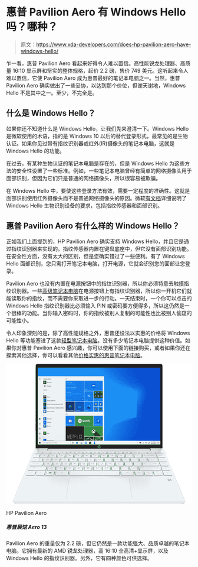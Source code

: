 # 惠普 Pavilion Aero 有 Windows Hello 吗？哪种？

> 原文：<https://www.xda-developers.com/does-hp-pavilion-aero-have-windows-hello/>

乍一看，惠普 Pavilion Aero 看起来好得令人难以置信。高性能锐龙处理器、高质量 16:10 显示屏和坚实的整体规格，起价 2.2 磅，售价 749 美元。这听起来令人难以置信，它使 Pavilion Aero 成为惠普最好的笔记本电脑之一。当然，惠普 Pavilion Aero 确实做出了一些妥协，以达到那个价位，但谢天谢地，Windows Hello 不是其中之一。至少，不完全是。

## 什么是 Windows Hello？

如果你还不知道什么是 Windows Hello，让我们先来澄清一下。Windows Hello 是微软使用的术语，指的是 Windows 10 以后的替代登录形式，最常见的是生物认证。如果你见过带有指纹识别器或红外(IR)摄像头的笔记本电脑，这就是 Windows Hello 的功能。

在过去，有某种生物认证的笔记本电脑是存在的，但是 Windows Hello 为这些方法的安全性设置了一些标准。例如，一些笔记本电脑曾经有简单的网络摄像头用于面部识别，但因为它们只是普通的网络摄像头，所以很容易被欺骗。

在 Windows Hello 中，要使这些登录方法有效，需要一定程度的准确性。这就是面部识别使用红外摄像头而不是普通网络摄像头的原因。微软[有文档](https://docs.microsoft.com/en-us/windows-hardware/design/device-experiences/windows-hello-biometric-requirements)详细说明了 Windows Hello 生物识别设备的要求，包括指纹传感器和面部识别。

## 惠普 Pavilion Aero 有什么样的 Windows Hello？

正如我们上面提到的，HP Pavilion Aero 确实支持 Windows Hello，并且它是通过指纹识别器来实现的。指纹传感器内置在键盘底座中，但它没有面部识别功能。在安全性方面，没有太大的区别，但是您确实错过了一些便利。有了 Windows Hello 面部识别，您只需打开笔记本电脑，打开电源，它就会识别您的面部让您登录。

Pavilion Aero 也没有内置在电源按钮中的指纹识别器，所以你必须特意去触摸指纹识别器。一些[高级笔记本电脑](https://www.xda-developers.com/best-lightweight-laptops/)在电源按钮上有指纹识别器，所以你一开机它们就能读取你的指纹，而不需要你采取进一步的行动。一天结束时，一个你可以点击的 Windows Hello 指纹识别器比必须输入 PIN 或密码要方便得多，所以这仍然是一个很棒的功能。当你输入密码时，你的指纹被别人复制的可能性也比被别人偷窥的可能性小。

令人印象深刻的是，除了高性能规格之外，惠普还设法以实惠的价格将 Windows Hello 等功能塞进了这款[轻型笔记本电脑](https://www.xda-developers.com/best-lightweight-laptops/)。没有多少笔记本电脑提供这种价值。如果你对惠普 Pavilion Aero 感兴趣，你可以使用下面的链接购买，或者如果你还在探索其他选择，你可以看看其他[价格实惠的惠普笔记本电脑](https://www.xda-developers.com/best-cheap-hp-laptops/)。

 <picture>![The HP Pavilion Aero is an absolute standout when it comes to budget laptops. It offers high-performance AMD Ryzen processors and up to 16GB of RAM, all in a lightweight magnesium chassis that still feels premium. It certainly punches above its weight.](img/55f3b9379bde682a630dc46c27638f35.png)</picture> 

HP Pavilion Aero

##### 惠普展馆 Aero 13

Pavilion Aero 的重量仅为 2.2 磅，但它仍然是一款功能强大、品质卓越的笔记本电脑。它拥有最新的 AMD 锐龙处理器，高 16:10 全高清+显示屏，以及 Windows Hello 的指纹识别器。另外，它有四种颜色可供选择。